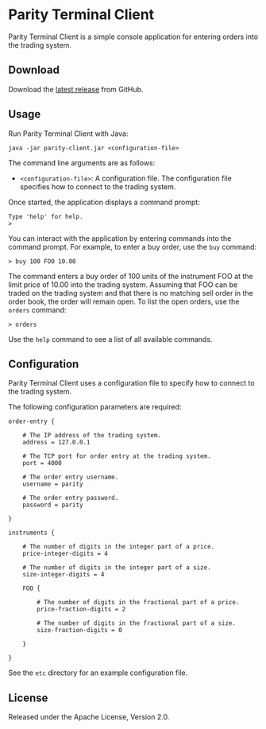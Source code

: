 # Parity Terminal Client

Parity Terminal Client is a simple console application for entering orders
into the trading system.

## Download

Download the [latest release][] from GitHub.

  [latest release]: https://github.com/paritytrading/parity/releases/latest

## Usage

Run Parity Terminal Client with Java:

```
java -jar parity-client.jar <configuration-file>
```

The command line arguments are as follows:

- `<configuration-file>`: A configuration file. The configuration file
  specifies how to connect to the trading system.

Once started, the application displays a command prompt:

```
Type 'help' for help.
>
```

You can interact with the application by entering commands into the command
prompt. For example, to enter a buy order, use the `buy` command:

```
> buy 100 FOO 10.00
```

The command enters a buy order of 100 units of the instrument FOO at the limit
price of 10.00 into the trading system. Assuming that FOO can be traded on the
trading system and that there is no matching sell order in the order book, the
order will remain open. To list the open orders, use the `orders` command:

```
> orders
```

Use the `help` command to see a list of all available commands.

## Configuration

Parity Terminal Client uses a configuration file to specify how to connect to
the trading system.

The following configuration parameters are required:

```
order-entry {

    # The IP address of the trading system.
    address = 127.0.0.1

    # The TCP port for order entry at the trading system.
    port = 4000

    # The order entry username.
    username = parity

    # The order entry password.
    password = parity

}

instruments {

    # The number of digits in the integer part of a price.
    price-integer-digits = 4

    # The number of digits in the integer part of a size.
    size-integer-digits = 4

    FOO {

        # The number of digits in the fractional part of a price.
        price-fraction-digits = 2

        # The number of digits in the fractional part of a size.
        size-fraction-digits = 0

    }

}
```

See the `etc` directory for an example configuration file.

## License

Released under the Apache License, Version 2.0.
